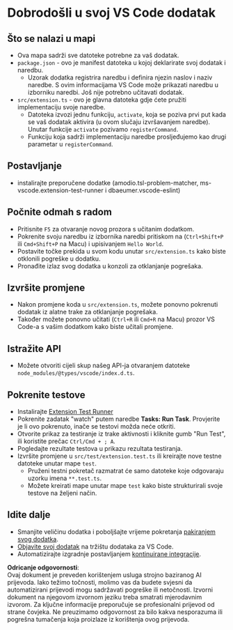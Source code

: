 # Dobrodošli u svoj VS Code dodatak

## Što se nalazi u mapi

* Ova mapa sadrži sve datoteke potrebne za vaš dodatak.
* `package.json` - ovo je manifest datoteka u kojoj deklarirate svoj dodatak i naredbu.
  * Uzorak dodatka registrira naredbu i definira njezin naslov i naziv naredbe. S ovim informacijama VS Code može prikazati naredbu u izborniku naredbi. Još nije potrebno učitavati dodatak.
* `src/extension.ts` - ovo je glavna datoteka gdje ćete pružiti implementaciju svoje naredbe.
  * Datoteka izvozi jednu funkciju, `activate`, koja se poziva prvi put kada se vaš dodatak aktivira (u ovom slučaju izvršavanjem naredbe). Unutar funkcije `activate` pozivamo `registerCommand`.
  * Funkciju koja sadrži implementaciju naredbe prosljeđujemo kao drugi parametar u `registerCommand`.

## Postavljanje

* instalirajte preporučene dodatke (amodio.tsl-problem-matcher, ms-vscode.extension-test-runner i dbaeumer.vscode-eslint)

## Počnite odmah s radom

* Pritisnite `F5` za otvaranje novog prozora s učitanim dodatkom.
* Pokrenite svoju naredbu iz izbornika naredbi pritiskom na (`Ctrl+Shift+P` ili `Cmd+Shift+P` na Macu) i upisivanjem `Hello World`.
* Postavite točke prekida u svom kodu unutar `src/extension.ts` kako biste otklonili pogreške u dodatku.
* Pronađite izlaz svog dodatka u konzoli za otklanjanje pogrešaka.

## Izvršite promjene

* Nakon promjene koda u `src/extension.ts`, možete ponovno pokrenuti dodatak iz alatne trake za otklanjanje pogrešaka.
* Također možete ponovno učitati (`Ctrl+R` ili `Cmd+R` na Macu) prozor VS Code-a s vašim dodatkom kako biste učitali promjene.

## Istražite API

* Možete otvoriti cijeli skup našeg API-ja otvaranjem datoteke `node_modules/@types/vscode/index.d.ts`.

## Pokrenite testove

* Instalirajte [Extension Test Runner](https://marketplace.visualstudio.com/items?itemName=ms-vscode.extension-test-runner)
* Pokrenite zadatak "watch" putem naredbe **Tasks: Run Task**. Provjerite je li ovo pokrenuto, inače se testovi možda neće otkriti.
* Otvorite prikaz za testiranje iz trake aktivnosti i kliknite gumb "Run Test", ili koristite prečac `Ctrl/Cmd + ; A`.
* Pogledajte rezultate testova u prikazu rezultata testiranja.
* Izvršite promjene u `src/test/extension.test.ts` ili kreirajte nove testne datoteke unutar mape `test`.
  * Pruženi testni pokretač razmatrat će samo datoteke koje odgovaraju uzorku imena `**.test.ts`.
  * Možete kreirati mape unutar mape `test` kako biste strukturirali svoje testove na željeni način.

## Idite dalje

* Smanjite veličinu dodatka i poboljšajte vrijeme pokretanja [pakiranjem svog dodatka](https://code.visualstudio.com/api/working-with-extensions/bundling-extension).
* [Objavite svoj dodatak](https://code.visualstudio.com/api/working-with-extensions/publishing-extension) na tržištu dodataka za VS Code.
* Automatizirajte izgradnje postavljanjem [kontinuirane integracije](https://code.visualstudio.com/api/working-with-extensions/continuous-integration).

**Odricanje odgovornosti**:  
Ovaj dokument je preveden korištenjem usluga strojno baziranog AI prijevoda. Iako težimo točnosti, molimo vas da budete svjesni da automatizirani prijevodi mogu sadržavati pogreške ili netočnosti. Izvorni dokument na njegovom izvornom jeziku treba smatrati mjerodavnim izvorom. Za ključne informacije preporučuje se profesionalni prijevod od strane čovjeka. Ne preuzimamo odgovornost za bilo kakva nesporazuma ili pogrešna tumačenja koja proizlaze iz korištenja ovog prijevoda.